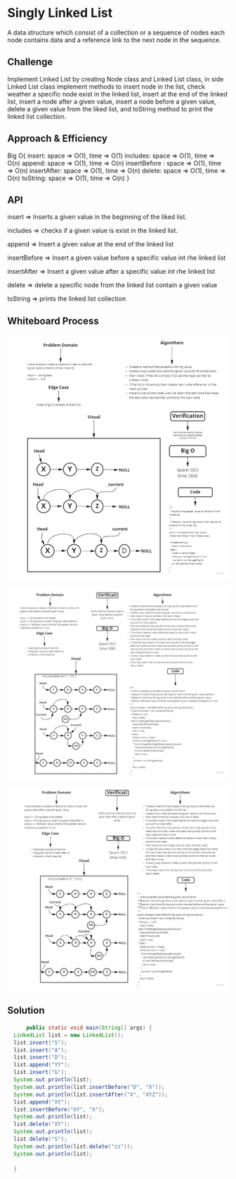 # Singly Linked List

A data structure which consist of a collection or a sequence of nodes each node contains data and a reference link to
the next node in the sequence.

## Challenge

Implement Linked List by creating Node class and Linked List class,
in side Linked List class implement methods to insert node in the list,
check weather a specific node exist in the linked list,
insert at the end of the linked list,
insert a node after a given value,
insert a node before a given value,
delete a given value from the liked list,
and toString method to print the linked list collection.

## Approach & Efficiency

Big O{
  insert: space => O(1), time => O(1)
  includes: space => O(1), time => O(n)
  append: space => O(1), time => O(n)
  insertBefore : space => O(1), time => O(n)
  insertAfter: space => O(1), time => O(n)
  delete: space => O(1), time => O(n)
  toString: space => O(1), time => O(n)
}

## API

insert => Inserts a given value in the beginning of the liked list.

includes => checks if a given value is exist in the linked list.

append => Insert a given value at the end of the linked list

insertBefore => Insert a given value before a specific value int rhe linked list

insertAfter => Insert a given value after a specific value int rhe linked list

delete => delete a specific node from the linked list contain a given value

toString => prints the linked list collection

## Whiteboard Process
<!-- Embedded whiteboard image -->

![append](linked-list-insertions-append.jpg)

![insertBefore](linked-list-insertions-insertBefore.jpg)

![insertAfter](linked-list-insertions-insertAfter.jpg)



## Solution
<!-- Show how to run your code, and examples of it in action -->

```java
      public static void main(String[] args) {
  LinkedList list = new LinkedList();
  list.insert("S");
  list.insert("A");
  list.insert("D");
  list.append("YY");
  list.insert("G");
  System.out.println(list);
  System.out.println(list.insertBefore("D", "X"));
  System.out.println(list.insertAfter("X", "XYZ"));
  list.append("XY");
  list.insertBefore("XY", "X");
  System.out.println(list);
  list.delete("XY");
  System.out.println(list);
  list.delete("S");
  System.out.println(list.delete("zz"));
  System.out.println(list);

  }
```

